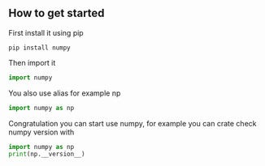 ## How to get started

First install it using pip

```
pip install numpy
```

Then import it

```Python
import numpy
```

You also use alias for example np

```Python
import numpy as np
```

Congratulation you can start use numpy, for example you can crate check numpy version with

```Python
import numpy as np
print(np.__version__)
```
